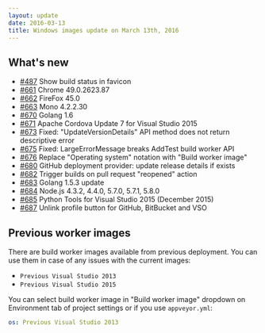 ```yaml
---
layout: update
date: 2016-03-13
title: Windows images update on March 13th, 2016
---
```


## What's new

* [#487](https://github.com/appveyor/ci/issues/487) Show build status in favicon
* [#661](https://github.com/appveyor/ci/issues/661) Chrome 49.0.2623.87
* [#662](https://github.com/appveyor/ci/issues/662) FireFox 45.0
* [#663](https://github.com/appveyor/ci/issues/663) Mono 4.2.2.30
* [#670](https://github.com/appveyor/ci/issues/670) Golang 1.6
* [#671](https://github.com/appveyor/ci/issues/671) Apache Cordova Update 7 for Visual Studio 2015
* [#673](https://github.com/appveyor/ci/issues/673) Fixed: "UpdateVersionDetails" API method does not return descriptive error
* [#675](https://github.com/appveyor/ci/issues/675) Fixed: LargeErrorMessage breaks AddTest build worker API
* [#676](https://github.com/appveyor/ci/issues/676) Replace "Operating system" notation with "Build worker image"
* [#680](https://github.com/appveyor/ci/issues/680) GitHub deployment provider: update release details if exists
* [#682](https://github.com/appveyor/ci/issues/682) Trigger builds on pull request "reopened" action
* [#683](https://github.com/appveyor/ci/issues/683) Golang 1.5.3 update
* [#684](https://github.com/appveyor/ci/issues/684) Node.js 4.3.2, 4.4.0, 5.7.0, 5.7.1, 5.8.0
* [#685](https://github.com/appveyor/ci/issues/685) Python Tools for Visual Studio 2015 (December 2015)
* [#687](https://github.com/appveyor/ci/issues/687) Unlink profile button for GitHub, BitBucket and VSO

## Previous worker images

There are build worker images available from previous deployment. You can use them in case of any issues with the current images:

* `Previous Visual Studio 2013`
* `Previous Visual Studio 2015`

You can select build worker image in "Build worker image" dropdown on Environment tab of project settings or if you use `appveyor.yml`:

```yaml
os: Previous Visual Studio 2013
```
